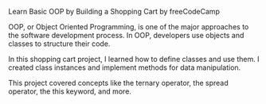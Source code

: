 Learn Basic OOP by Building a Shopping Cart by freeCodeCamp

OOP, or Object Oriented Programming, is one of the major approaches to the software development process. In OOP, developers use objects and classes to structure their code.

In this shopping cart project, I learned how to define classes and use them. I created class instances and implement methods for data manipulation.

This project covered concepts like the ternary operator, the spread operator, the this keyword, and more.
